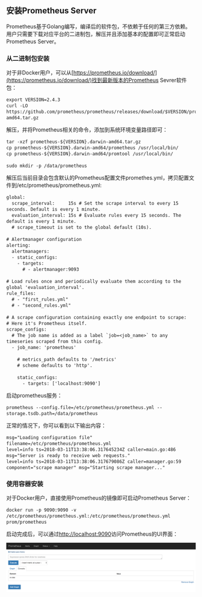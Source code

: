 ## 安装Prometheus Server

Prometheus基于Golang编写，编译后的软件包，不依赖于任何的第三方依赖。用户只需要下载对应平台的二进制包，解压并且添加基本的配置即可正常启动Prometheus Server。

### 从二进制包安装

对于非Docker用户，可以从[https://prometheus.io/download/](https://prometheus.io/download/)找到最新版本的Prometheus Sevrer软件包：

```
export VERSION=2.4.3
curl -LO  https://github.com/prometheus/prometheus/releases/download/$VERSION/prometheus-$VERSION.darwin-amd64.tar.gz
```

解压，并将Prometheus相关的命令，添加到系统环境变量路径即可：

```
tar -xzf prometheus-${VERSION}.darwin-amd64.tar.gz
cp prometheus-${VERSION}.darwin-amd64/prometheus /usr/local/bin/
cp prometheus-${VERSION}.darwin-amd64/promtool /usr/local/bin/

sudo mkdir -p /data/prometheus
```

解压后当前目录会包含默认的Prometheus配置文件promethes.yml，拷贝配置文件到/etc/prometheus/prometheus.yml:

```
global:
  scrape_interval:     15s # Set the scrape interval to every 15 seconds. Default is every 1 minute.
  evaluation_interval: 15s # Evaluate rules every 15 seconds. The default is every 1 minute.
  # scrape_timeout is set to the global default (10s).

# Alertmanager configuration
alerting:
  alertmanagers:
  - static_configs:
    - targets:
      # - alertmanager:9093

# Load rules once and periodically evaluate them according to the global 'evaluation_interval'.
rule_files:
  # - "first_rules.yml"
  # - "second_rules.yml"

# A scrape configuration containing exactly one endpoint to scrape:
# Here it's Prometheus itself.
scrape_configs:
  # The job name is added as a label `job=<job_name>` to any timeseries scraped from this config.
  - job_name: 'prometheus'

    # metrics_path defaults to '/metrics'
    # scheme defaults to 'http'.

    static_configs:
      - targets: ['localhost:9090']
```

启动prometheus服务：

```
prometheus --config.file=/etc/prometheus/prometheus.yml --storage.tsdb.path=/data/prometheus
```

正常的情况下，你可以看到以下输出内容：

```
msg="Loading configuration file" filename=/etc/prometheus/prometheus.yml
level=info ts=2018-03-11T13:38:06.317645234Z caller=main.go:486 msg="Server is ready to receive web requests."
level=info ts=2018-03-11T13:38:06.317679086Z caller=manager.go:59 component="scrape manager" msg="Starting scrape manager..."
```

### 使用容器安装

对于Docker用户，直接使用Prometheus的镜像即可启动Prometheus Server：

```
docker run -p 9090:9090 -v /etc/prometheus/prometheus.yml:/etc/prometheus/prometheus.yml prom/prometheus
```

启动完成后，可以通过[http://localhost:9090](http://localhost:9090)访问Prometheus的UI界面：

![Prometheus UI](./static/prometheus-ui-graph.png)